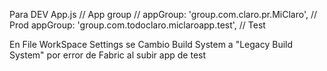 Para DEV
App.js
    // App group
    // appGroup: 'group.com.claro.pr.MiClaro', // Prod
    appGroup: 'group.com.todoclaro.miclaroapp.test', // Test

En File WorkSpace Settings se Cambio Build System a "Legacy Build System"
 por error de Fabric al subir app de test